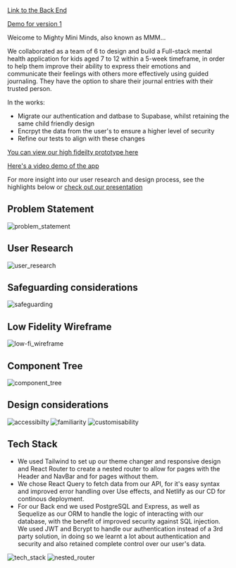 [Link to the Back End](https://github.com/Grego12098/mighty_mini_minds_backEnd)

[Demo for version 1](https://migthyminiminds.netlify.app/)

Weicome to Mighty Mini Minds, also known as MMM... 

We collaborated as a team of 6 to design and build a Full-stack mental health application for kids aged 7 to 12 within a 5-week timeframe, in order to help them improve their ability to express their emotions and communicate their feelings with others more effectively using guided journaling. They have the option to share their journal entries with their trusted person. 

In the works:
- Migrate our authentication and datbase to Supabase, whilst retaining the same child friendly design
- Encrpyt the data from the user's to ensure a higher level of security
- Refine our tests to align with these changes

[You can view our high fideilty prototype here](https://shorturl.at/bAHW4)

[Here's a video demo of the app](https://www.youtube.com/watch?v=MhEH8YmNl_Y&ab_channel=GM)

For more insight into our user research and design process, see the highlights below or [check out our presentation](https://www.canva.com/design/DAFo4zRd770/eyrbLyuqBd3gvLHkk7FnFA/view?utm_content=DAFo4zRd770&utm_campaign=designshare&utm_medium=link&utm_source=publishsharelink)

## Problem Statement
![problem_statement](./screenshots/problem_statement.png)
## User Research
![user_research](./screenshots/user_research.png)
## Safeguarding considerations
![safeguarding](./screenshots/safegaurding.png)
## Low Fidelity Wireframe
![low-fi_wireframe](./screenshots/low_fidelity_wireframe.png)
## Component Tree
![component_tree](./screenshots/component_tree.png)
## Design considerations
![accessibilty](./screenshots/accessibility.png)
![familiarity](./screenshots/familiarity.png)
![customisability](./screenshots/customisability.png)
## Tech Stack 
- We used Tailwind to set up our theme changer and responsive design and React Router to create a nested router to allow for pages with the Header and NavBar and for pages without them.
- We chose React Query to fetch data from our API, for it's easy syntax and improved error handling over Use effects, and Netlify as our CD for continous deployment. 
- For our Back end we used PostgreSQL and Express, as well as Sequelize as our ORM to handle the logic of interacting with our database, with the benefit of improved security against SQL injection. We used JWT and Bcrypt to handle our authentication instead of a 3rd party solution, in doing so we learnt a lot about authentication and security and also retained complete control over our user's data. 

![tech_stack](./screenshots/tech_stack.png)
![nested_router](./screenshots/nested_router.png)




